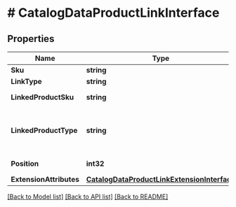 # # CatalogDataProductLinkInterface


## Properties 


Name | Type | Description | Notes
------------ | ------------- | ------------- | -------------
**Sku**| **string** | SKU  |
**LinkType**| **string** | Link type  |
**LinkedProductSku**| **string** | Linked product sku  |
**LinkedProductType**| **string** | Linked product type (simple, virtual, etc)  |
**Position**| **int32** | Linked item position  |
**ExtensionAttributes**| [**CatalogDataProductLinkExtensionInterface**](CatalogDataProductLinkExtensionInterface.md) |   | [optional]


[[Back to Model list]](../../README.md#models) [[Back to API list]](../../README.md#endpoints) [[Back to README]](../../README.md)


